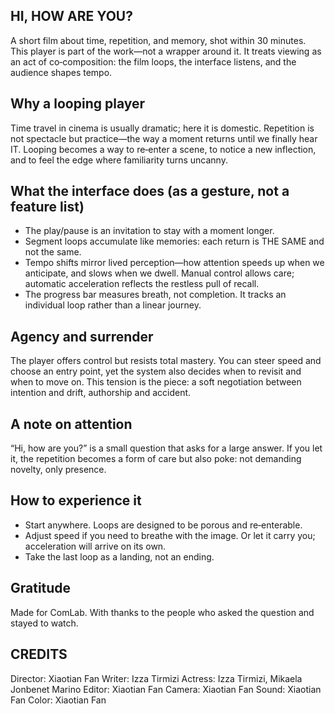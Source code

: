 ## HI, HOW ARE YOU?

A short film about time, repetition, and memory, shot within 30 minutes.
This player is part of the work—not a wrapper around it. It treats viewing as an act of co‑composition: the film loops, the interface listens, and the audience shapes tempo.

## Why a looping player

Time travel in cinema is usually dramatic; here it is domestic. Repetition is not spectacle but practice—the way a moment returns until we finally hear IT. Looping becomes a way to re‑enter a scene, to notice a new inflection, and to feel the edge where familiarity turns uncanny.

## What the interface does (as a gesture, not a feature list)

- The play/pause is an invitation to stay with a moment longer.
- Segment loops accumulate like memories: each return is THE SAME and not the same.
- Tempo shifts mirror lived perception—how attention speeds up when we anticipate, and slows when we dwell. Manual control allows care; automatic acceleration reflects the restless pull of recall.
- The progress bar measures breath, not completion. It tracks an individual loop rather than a linear journey.

## Agency and surrender

The player offers control but resists total mastery. You can steer speed and choose an entry point, yet the system also decides when to revisit and when to move on. This tension is the piece: a soft negotiation between intention and drift, authorship and accident.

## A note on attention

“Hi, how are you?” is a small question that asks for a large answer. If you let it, the repetition becomes a form of care but also poke: not demanding novelty, only presence.

## How to experience it

- Start anywhere. Loops are designed to be porous and re‑enterable.
- Adjust speed if you need to breathe with the image. Or let it carry you; acceleration will arrive on its own.
- Take the last loop as a landing, not an ending.

## Gratitude

Made for ComLab. With thanks to the people who asked the question and stayed to watch.

## CREDITS
Director: Xiaotian Fan
Writer: Izza Tirmizi
Actress: Izza Tirmizi, Mikaela Jonbenet Marino
Editor: Xiaotian Fan
Camera: Xiaotian Fan
Sound: Xiaotian Fan
Color: Xiaotian Fan